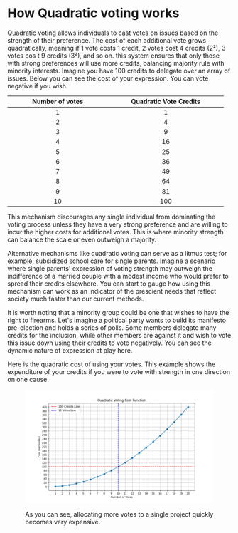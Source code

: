 # How Quadratic voting works

Quadratic voting allows individuals to cast votes on issues based on the strength of their preference. The cost of each additional vote grows quadratically, meaning if 1 vote costs 1 credit, 2 votes cost 4 credits (2²), 3 votes cos t 9 credits (3²), and so on. this system ensures that only those with strong preferences will use more credits, balancing majority rule with minority interests. Imagine you have 100 credits to delegate over an array of issues. Below you can see the cost of your expression. You can vote negative if you wish.

<table><thead><tr><th width="212" align="center">Number of votes</th><th width="247" align="center">Quadratic Vote Credits</th></tr></thead><tbody><tr><td align="center">1</td><td align="center">1</td></tr><tr><td align="center">2</td><td align="center">4</td></tr><tr><td align="center">3</td><td align="center">9</td></tr><tr><td align="center">4</td><td align="center">16</td></tr><tr><td align="center">5</td><td align="center">25</td></tr><tr><td align="center">6</td><td align="center">36</td></tr><tr><td align="center">7</td><td align="center">49</td></tr><tr><td align="center">8</td><td align="center">64</td></tr><tr><td align="center">9</td><td align="center">81</td></tr><tr><td align="center">10</td><td align="center">100</td></tr></tbody></table>

This mechanism discourages any single individual from dominating the voting process unless they have a very strong preference and are willing to incur the higher costs for additional votes. This is where minority strength can balance the scale or even outweigh a majority.

Alternative mechanisms like quadratic voting can serve as a litmus test; for example, subsidized school care for single parents. Imagine a scenario where single parents' expression of voting strength may outweigh the indifference of a married couple with a modest income who would prefer to spread their credits elsewhere. You can start to gauge how using this mechanism can work as an indicator of the prescient needs that reflect society much faster than our current methods.

It is worth noting that a minority group could be one that wishes to have the right to firearms. Let's imagine a political party wants to build its manifesto pre-election and holds a series of polls. Some members delegate many credits for the inclusion, while other members are against it and wish to vote this issue down using their credits to vote negatively. You can see the dynamic nature of expression at play here.

Here is the quadratic cost of using your votes. This example shows the expenditure of your credits if you were to vote with strength in one direction on one cause.

<figure><img src="../.gitbook/assets/Figure_1.png" alt=""><figcaption><p> As you can see, allocating more votes to a single project quickly becomes very expensive.</p></figcaption></figure>
